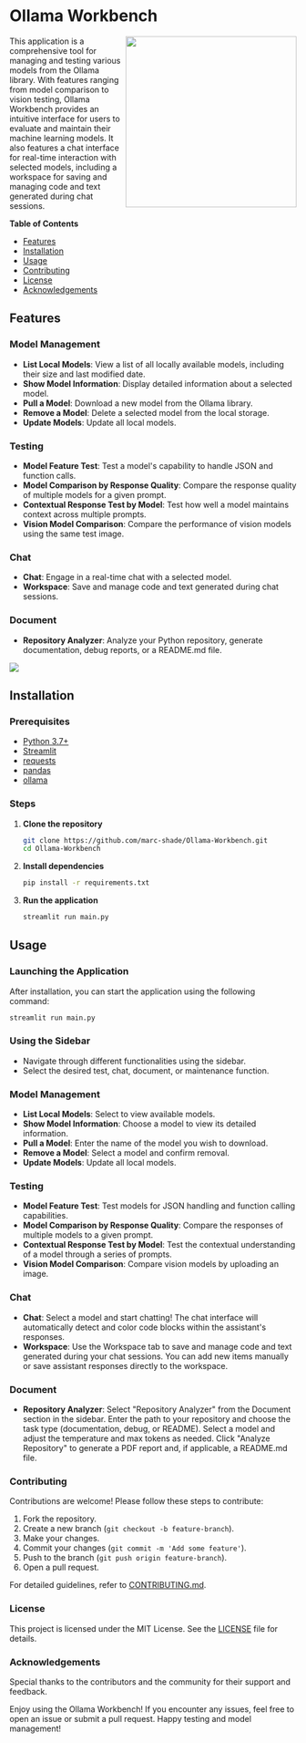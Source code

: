 # Ollama Workbench

<img src="https://2acrestudios.com/wp-content/uploads/2024/06/00001-2881912941.png" style="width: 300px;" align="right" />

This application is a comprehensive tool for managing and testing various models from the Ollama library. With features ranging from model comparison to vision testing, Ollama Workbench provides an intuitive interface for users to evaluate and maintain their machine learning models. It also features a chat interface for real-time interaction with selected models, including a workspace for saving and managing code and text generated during chat sessions.

**Table of Contents**
- [Features](#features)
- [Installation](#installation)
- [Usage](#usage)
- [Contributing](#contributing)
- [License](#license)
- [Acknowledgements](#acknowledgements)

## Features

### Model Management
- **List Local Models**: View a list of all locally available models, including their size and last modified date.
- **Show Model Information**: Display detailed information about a selected model.
- **Pull a Model**: Download a new model from the Ollama library.
- **Remove a Model**: Delete a selected model from the local storage.
- **Update Models**: Update all local models.

### Testing
- **Model Feature Test**: Test a model's capability to handle JSON and function calls.
- **Model Comparison by Response Quality**: Compare the response quality of multiple models for a given prompt.
- **Contextual Response Test by Model**: Test how well a model maintains context across multiple prompts.
- **Vision Model Comparison**: Compare the performance of vision models using the same test image.

### Chat
- **Chat**: Engage in a real-time chat with a selected model.
- **Workspace**: Save and manage code and text generated during chat sessions.

### Document
- **Repository Analyzer**: Analyze your Python repository, generate documentation, debug reports, or a README.md file.

<img src="https://2acrestudios.com/wp-content/uploads/2024/06/Screenshot-2024-06-22-at-7.57.16 AM.png" />

## Installation

### Prerequisites
- [Python 3.7+](https://www.python.org/downloads/)
- [Streamlit](https://streamlit.io/)
- [requests](https://pypi.org/project/requests/)
- [pandas](https://pandas.pydata.org/)
- [ollama](https://pypi.org/project/ollama/)

### Steps
1. **Clone the repository**
    ```bash
    git clone https://github.com/marc-shade/Ollama-Workbench.git
    cd Ollama-Workbench
    ```

2. **Install dependencies**
    ```bash
    pip install -r requirements.txt
    ```

3. **Run the application**
    ```bash
    streamlit run main.py
    ```

## Usage

### Launching the Application
After installation, you can start the application using the following command:
```bash
streamlit run main.py
```
### Using the Sidebar
- Navigate through different functionalities using the sidebar.
- Select the desired test, chat, document, or maintenance function.

### Model Management
- **List Local Models**: Select to view available models.
- **Show Model Information**: Choose a model to view its detailed information.
- **Pull a Model**: Enter the name of the model you wish to download.
- **Remove a Model**: Select a model and confirm removal.
- **Update Models**: Update all local models.

### Testing
- **Model Feature Test**: Test models for JSON handling and function calling capabilities.
- **Model Comparison by Response Quality**: Compare the responses of multiple models to a given prompt.
- **Contextual Response Test by Model**: Test the contextual understanding of a model through a series of prompts.
- **Vision Model Comparison**: Compare vision models by uploading an image.

### Chat
- **Chat**: Select a model and start chatting! The chat interface will automatically detect and color code blocks within the assistant's responses.
- **Workspace**: Use the Workspace tab to save and manage code and text generated during your chat sessions. You can add new items manually or save assistant responses directly to the workspace.

### Document
- **Repository Analyzer**: Select "Repository Analyzer" from the Document section in the sidebar. Enter the path to your repository and choose the task type (documentation, debug, or README). Select a model and adjust the temperature and max tokens as needed. Click "Analyze Repository" to generate a PDF report and, if applicable, a README.md file.

### Contributing
Contributions are welcome! Please follow these steps to contribute:
1. Fork the repository.
2. Create a new branch (`git checkout -b feature-branch`).
3. Make your changes.
4. Commit your changes (`git commit -m 'Add some feature'`).
5. Push to the branch (`git push origin feature-branch`).
6. Open a pull request.

For detailed guidelines, refer to [CONTRIBUTING.md](CONTRIBUTING.md).

### License
This project is licensed under the MIT License. See the [LICENSE](LICENSE) file for details.

### Acknowledgements
Special thanks to the contributors and the community for their support and feedback.

Enjoy using the Ollama Workbench! If you encounter any issues, feel free to open an issue or submit a pull request. Happy testing and model management!
